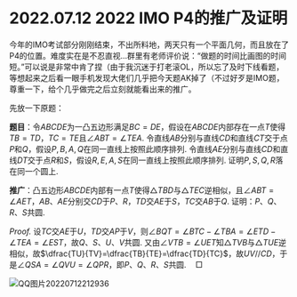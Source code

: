 # 2022.07.12 2022 IMO P4的推广及证明

今年的IMO考试部分刚刚结束，不出所料地，两天只有一个平面几何，而且放在了P4的位置。难度实在是不忍直视...群里有老师评价说：“做题的时间比画图的时间短。”可以说是非常中肯了捏（由于我沉迷于打老滚OL，所以忘了及时下线看题，等想起来之后看一眼手机发现大佬们几乎把今天题AK掉了（不过好歹是IMO题，尊重一下，给个几乎做完之后立刻就能看出来的推广。

先放一下原题：

**题目**：令$ABCDE$为一凸五边形满足$BC=DE$，假设在$ABCDE$内部存在一点$T$使得$TB=TD$，$TC=TE$且$\angle ABT=\angle TEA$. 令直线$AB$分别与直线$CD$和直线$CT$交于点$P$和$Q$，假设$P,B,A,Q$在同一直线上按照此顺序排列. 令直线$AE$分别与直线$CD$和直线$DT$交于点$R$和$S$，假设$R,E,A,S$在同一直线上按照此顺序排列. 证明$P,S,Q,R$落在同一个圆上.

**推广**：凸五边形$ABCDE$内部有一点$T$使得$\triangle TBD$与$\triangle TEC$逆相似，且$\angle ABT=\angle AET$，$AB$、$AE$分别交$CD$于$P$、$R$，$TD$交$AE$于$S$，$TC$交$AB$于$Q$. 证明：$P$、$Q$、$R$、$S$共圆. 

*Proof.* 设$TC$交$AE$于$U$，$TD$交$AP$于$V$，则$\angle BQT=\angle BTC-\angle TBA=\angle ETD-\angle TEA=\angle EST$，故$Q$、$S$、$U$、$V$共圆. 又由$\angle VTB=\angle UET$知$\triangle TVB$与$\triangle TUE$逆相似，故$\dfrac{TU}{TV}=\dfrac{TB}{TE}=\dfrac{TD}{TC}$，故$UV//CD$，于
是$\angle QSA=\angle QVU=\angle QPR$，即$P$、$Q$、$R$、$S$共圆.$\quad\Box$

![QQ图片20220712212936](C:\Users\张峻铭\Desktop\图\QQ图片20220712212936.png)